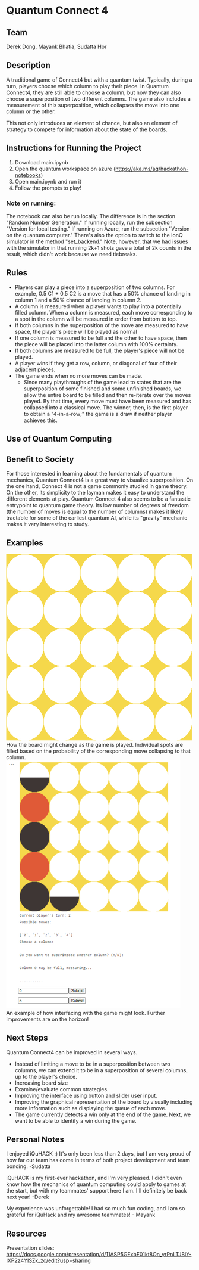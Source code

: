 # Quantum Connect 4

## Team

Derek Dong, Mayank Bhatia, Sudatta Hor

## Description

A traditional game of Connect4 but with a quantum twist. Typically, during a turn, players choose which column to play their piece. In Quantum Connect4, they are still able to choose a column, but now they can also choose a superposition of two different columns. The game also includes a measurement of this superposition, which collapses the move into one column or the other.

This not only introduces an element of chance, but also an element of strategy to compete for information about the state of the boards.

## Instructions for Running the Project

1. Download main.ipynb
2. Open the quantum workspace on azure (https://aka.ms/aq/hackathon-notebooks)
3. Open main.ipynb and run it
4. Follow the prompts to play!

### Note on running:
The notebook can also be run locally. The difference is in the section "Random Number Generation." If running locally, run the subsection "Version for local testing." If running on Azure, run the subsection "Version on the quantum computer." There's also the option to switch to the IonQ simulator in the method "set_backend." Note, however, that we had issues with the simulator in that running 2k+1 shots gave a total of 2k counts in the result, which didn't work because we need tiebreaks.


## Rules

- Players can play a piece into a superposition of two columns. For example, 0.5 C1 + 0.5 C2 is a move that has a 50% chance of landing in column 1 and a 50% chance of landing in column 2.
- A column is measured when a player wants to play into a potentially filled column. When a column is measured, each move corresponding to a spot in the column will be measured in order from bottom to top.
- If both columns in the superposition of the move are measured to have space, the player's piece will be played as normal
- If one column is measured to be full and the other to have space, then the piece will be placed into the latter column with 100% certainty.
- If both columns are measured to be full, the player's piece will not be played.
- A player wins if they get a row, column, or diagonal of four of their adjacent pieces.
- The game ends when no more moves can be made.
  - Since many playthroughs of the game lead to states that are the superposition of some finished and some unfinished boards, we allow the entire board to be filled and then re-iterate over the moves played. By that time, every move must have been measured and has collapsed into a classical move. The winner, then, is the first player to obtain a "4-in-a-row;" the game is a draw if neither player achieves this.

## Use of Quantum Computing



## Benefit to Society

For those interested in learning about the fundamentals of quantum mechanics, Quantum Connect4 is a great way to visualize superposition. On the one hand, Connect 4 is not a game commonly studied in game theory. On the other, its simplicity to the layman makes it easy to understand the different elements at play. Quantum Connect 4 also seems to be a fantastic entrypoint to quantum game theory. Its low number of degrees of freedom (the number of moves is equal to the number of columns) makes it likely tractable for some of the earliest quantum AI, while its "gravity" mechanic makes it very interesting to study.

## Examples
![Example Board](https://github.com/SudattaHor/2022_microsoft_ionq_challenge/blob/main/Quantum%20Connect%204/qconnect4.gif)  
How the board might change as the game is played. Individual spots are filled based on the probability of the corresponding move collapsing to that column.    
![Example Interface](https://github.com/SudattaHor/2022_microsoft_ionq_challenge/blob/main/Quantum%20Connect%204/interface_sample1.png)  
An example of how interfacing with the game might look. Further improvements are on the horizon!

## Next Steps

Quantum Connect4 can be improved in several ways.

- Instead of limiting a move to be in a superposition between two columns, we can extend it to be in a superposition of several columns, up to the player's choice.
- Increasing board size
- Examine/evaluate common strategies.
- Improving the interface using button and slider user input.
- Improving the graphical representation of the board by visually including more information such as displaying the queue of each move.
- The game currently detects a win only at the end of the game. Next, we want to be able to identify a win during the game.

## Personal Notes

I enjoyed iQuHACK :) It's only been less than 2 days, but I am very proud of how far our team has come in terms of both project development and team bonding. -Sudatta

iQuHACK is my first-ever hackathon, and I'm very pleased. I didn't even know how the mechanics of quantum computing could apply to games at the start, but with my teammates' support here I am. I'll definitely be back next year! -Derek

My experience was unforgettable! I had so much fun coding, and I am so grateful for iQuHack and my awesome teammates! - Mayank

## Resources

Presentation slides: https://docs.google.com/presentation/d/11ASP5GFxbF01kt8On_yrPnLTJBlY-IXP2z4YlSZk_zc/edit?usp=sharing
